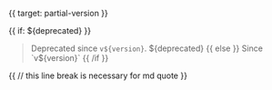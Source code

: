 {{ target: partial-version }}

{{ if: ${deprecated} }}
> Deprecated since `v${version}`. ${deprecated}
{{ else }}
> Since `v${version}`
{{ /if }}

{{ // this line break is necessary for md quote }}
